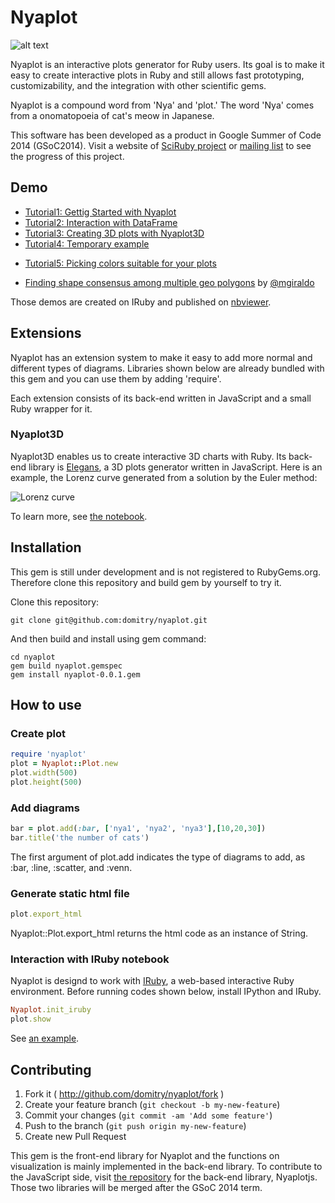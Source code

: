 # Nyaplot
![alt text](https://dl.dropboxusercontent.com/u/47978121/gsoc/nyaoplot_top.png)

Nyaplot is an interactive plots generator for Ruby users. Its goal is to make it easy to create interactive plots in Ruby and still allows fast prototyping, customizability, and the integration with other scientific gems.

Nyaplot is a compound word from 'Nya' and 'plot.' The word 'Nya' comes from a onomatopoeia of cat's meow in Japanese.

This software has been developed as a product in Google Summer of Code 2014 (GSoC2014). Visit a website of [SciRuby project](http://sciruby.com/blog/) or [mailing list](https://groups.google.com/forum/#!forum/sciruby-dev) to see the progress of this project.

## Demo

+ [Tutorial1: Gettig Started with Nyaplot](http://nbviewer.ipython.org/github/domitry/Nyaplot/blob/master/examples/notebook/Introduction.ipynb)
+ [Tutorial2: Interaction with DataFrame](http://nbviewer.ipython.org/github/domitry/Nyaplot/blob/master/examples/notebook/Interaction_with_DataFrame.ipynb)
+ [Tutorial3: Creating 3D plots with Nyaplot3D](http://nbviewer.ipython.org/github/domitry/Nyaplot/blob/master/examples/notebook/3DPlot.ipynb)
+ [Tutorial4: Temporary example](http://nbviewer.ipython.org/github/domitry/nyaplot-example/blob/master/line.ipynb)
* [Tutorial5: Picking colors suitable for your plots](http://nbviewer.ipython.org/github/domitry/nyaplot/blob/master/examples/notebook/Colors.ipynb)
+ [Finding shape consensus among multiple geo polygons](http://nbviewer.ipython.org/gist/mgiraldo/a68b53175ce5892531bc) by [@mgiraldo](https://github.com/mgiraldo)

Those demos are created on IRuby and published on [nbviewer](http://nbviewer.ipython.org/).

## Extensions

Nyaplot has an extension system to make it easy to add more normal and different types of diagrams.
Libraries shown below are already bundled with this gem and you can use them by adding 'require'.

Each extension consists of its back-end written in JavaScript and a small Ruby wrapper for it. 

### Nyaplot3D

Nyaplot3D enables us to create interactive 3D charts with Ruby.
Its back-end library is [Elegans](https://github.com/domitry/elegans), a 3D plots generator written in JavaScript.
Here is an example, the Lorenz curve generated from a solution by the Euler method:

![Lorenz curve](https://dl.dropboxusercontent.com/u/47978121/gsoc/nyaplot3d.png)

To learn more, see [the notebook](http://nbviewer.ipython.org/github/domitry/Nyaplot/blob/master/examples/notebook/3DPlot.ipynb).

## Installation

This gem is still under development and is not registered to RubyGems.org. Therefore clone this repository and build gem by yourself to try it.

Clone this repository:

    git clone git@github.com:domitry/nyaplot.git
    
And then build and install using gem command:

    cd nyaplot
    gem build nyaplot.gemspec
    gem install nyaplot-0.0.1.gem

<!--
Add this line to your application's Gemfile:

    gem 'nyaplot'

And then execute:

    $ bundle

Or install it yourself as:

    $ gem install nyaplot
-->

## How to use
### Create plot
```ruby
require 'nyaplot'
plot = Nyaplot::Plot.new
plot.width(500)
plot.height(500)
```

### Add diagrams
```ruby
bar = plot.add(:bar, ['nya1', 'nya2', 'nya3'],[10,20,30])
bar.title('the number of cats')
```
The first argument of plot.add indicates the type of diagrams to add, as :bar, :line, :scatter, and :venn.

### Generate static html file
```ruby
plot.export_html
```
Nyaplot::Plot.export_html returns the html code as an instance of String.

### Interaction with IRuby notebook
Nyaplot is designd to work with [IRuby](https://github.com/minad/iruby), a web-based interactive Ruby environment. Before running codes shown below, install IPython and IRuby.

```ruby
Nyaplot.init_iruby
plot.show
```
See [an example](http://nbviewer.ipython.org/github/domitry/Nyaplot/blob/master/examples/notebook/Introduction.ipynb). 

## Contributing

1. Fork it ( http://github.com/domitry/nyaplot/fork )
2. Create your feature branch (`git checkout -b my-new-feature`)
3. Commit your changes (`git commit -am 'Add some feature'`)
4. Push to the branch (`git push origin my-new-feature`)
5. Create new Pull Request

This gem is the front-end library for Nyaplot and the functions on visualization is mainly implemented in the back-end library. To contribute to the JavaScript side, visit [the repository](https://github.com/domitry/Nyaplotjs) for the back-end library, Nyaplotjs. Those two libraries will be merged after the GSoC 2014 term.
